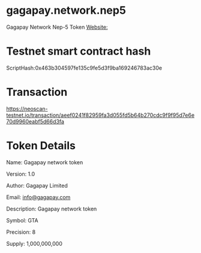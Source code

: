 # gagapay.network.nep5
Gagapay Network Nep-5 Token
[Website:](https://gagapay.network)

# Testnet smart contract hash
ScriptHash:0x463b304597fe135c9fe5d3f9ba169246783ac30e

# Transaction
https://neoscan-testnet.io/transaction/aeef0241f82959fa3d055fd5b64b270cdc9f9f95d7e6e70d9960eabf5d66d3fa


# Token Details

Name: Gagapay network token

Version: 1.0

Author: Gagapay Limited

Email: info@gagapay.com

Description: Gagapay network token

Symbol: GTA

Precision: 8

Supply: 1,000,000,000


